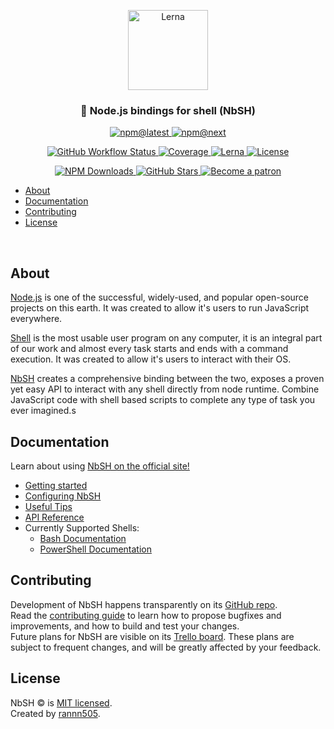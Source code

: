 <p align="center">
  <img alt="Lerna" src="https://raw.githubusercontent.com/rannn505/node-powershell/node-shell/logo/logo.svg?sanitize=true&style=flat-square" width="128">
</p>

<h3 align="center">🔗 Node.js bindings for shell (NbSH)</h3>

<p align="center">
  <a href="https://www.npmjs.com/package/@nbsh/core">
    <img alt="npm@latest" src="https://img.shields.io/npm/v/@nbsh/core/latest?color=%2329405B&style=flat-square">
  </a>
  <a href="https://www.npmjs.com/package/@nbsh/core">
    <img alt="npm@next" src="https://img.shields.io/npm/v/@nbsh/core/next?color=%230C131B&style=flat-square">
  </a>
</p>

<p align="center">
  <a href="">
    <img alt="GitHub Workflow Status" src="https://img.shields.io/github/workflow/status/rannn505/node-powershell/CI?style=flat-square">
  </a>
  <a href="">
    <img alt="Coverage" src="">
  </a>
  <a href="https://lerna.js.org/">
    <img alt="Lerna" src="https://img.shields.io/badge/maintained%20with-lerna-cc00ff.svg?style=flat-square">
  </a>
  <a href="https://github.com/rannn505/node-powershell/blob/node-shell/LICENSE">
    <img alt="License" src="https://img.shields.io/github/license/rannn505/node-powershell?color=%23000000&style=flat-square">
  </a>
</p>

<p align="center">
  <a href="https://npm-stat.com/charts.html?package=@nbsh/core">
    <img alt="NPM Downloads" src="https://img.shields.io/npm/dt/@nbsh/core.svg?style=flat-square">
  </a>
  <a href="https://github.com/rannn505/node-powershell/stargazers">
    <img alt="GitHub Stars" src="https://img.shields.io/github/stars/rannn505/node-powershell?style=social">
  </a>
  <a href="https://www.patreon.com/bePatron?u=35319292">
    <img alt="Become a patron" src="https://img.shields.io/badge/Become%20a-patron-E85B46?style=flat-square">
  </a>
</p>

- [About](#about)
- [Documentation](#documentation)
- [Contributing](#contributing)
- [License](#license)

<p>&nbsp;</p>

## About

[Node.js](https://github.com/nodejs/node/blob/master/README.md) is one of the successful, widely-used, and popular open-source projects on this earth.
It was created to allow it's users to run JavaScript everywhere.

[Shell](<https://en.wikipedia.org/wiki/Shell_(computing)>) is the most usable user program on any computer, it is an integral part of our work and almost every task starts and ends with a command execution.
It was created to allow it's users to interact with their OS.

[NbSH](https://www.npmjs.com/org/nbsh) creates a comprehensive binding between the two, exposes a proven yet easy API to interact with any shell directly from node runtime.
Combine JavaScript code with shell based scripts to complete any type of task you ever imagined.s

## Documentation

Learn about using [NbSH on the official site!](https://<>)

- [Getting started](https://<>/docs/getting-started)
- [Configuring NbSH](https://<>/docs/configuration)
- [Useful Tips](https://<>/docs/tips)
- [API Reference](https://<>/docs/en/api)
- Currently Supported Shells:
  - [Bash Documentation](https://www.gnu.org/software/bash/)
  - [PowerShell Documentation](https://docs.microsoft.com/en-us/powershell/)

## Contributing

Development of NbSH happens transparently on its [GitHub repo](https://github.com/rannn505/node-powershell).<br/>
Read the [contributing guide](CONTRIBUTING.md) to learn how to propose bugfixes and improvements, and how to build and test your changes.<br/>
Future plans for NbSH are visible on its [Trello board](https://trello.com/b/EH2GO5PA).
These plans are subject to frequent changes, and will be greatly affected by your feedback.

## License

NbSH © is [MIT licensed](./LICENSE).<br/>
Created by [rannn505](https://github.com/rannn505).
